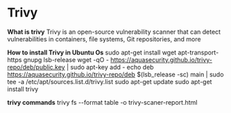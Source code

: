 # Trivy
**What is trivy**
Trivy is an open-source vulnerability scanner that can detect vulnerabilities in containers, file systems, Git repositories, and more

**How to install Trivy in Ubuntu Os**
sudo apt-get install wget apt-transport-https gnupg lsb-release
wget -qO - https://aquasecurity.github.io/trivy-repo/deb/public.key | sudo apt-key add -
echo deb https://aquasecurity.github.io/trivy-repo/deb $(lsb_release -sc) main | sudo tee -a /etc/apt/sources.list.d/trivy.list
sudo apt-get update
sudo apt-get install trivy

**trivy commands**
trivy fs --format table -o trivy-scaner-report.html

